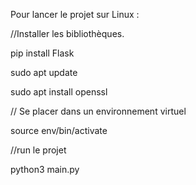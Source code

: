 Pour lancer le projet sur Linux : 

//Installer les bibliothèques.

pip install Flask

sudo apt update

sudo apt install openssl

// Se placer dans un environnement virtuel

source env/bin/activate

//run le projet

python3 main.py
